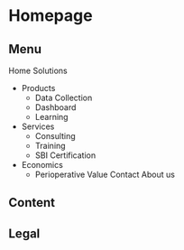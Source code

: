 # Homepage

## Menu

Home
Solutions
- Products
  - Data Collection 
  - Dashboard
  - Learning
- Services 
  - Consulting
  - Training
  - SBI Certification 
- Economics
  - Perioperative Value
Contact 
About us

## Content

## Legal
